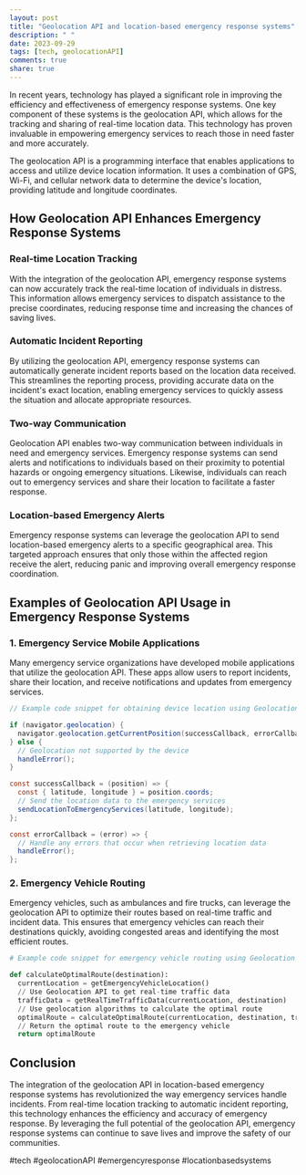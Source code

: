 ```yaml
---
layout: post
title: "Geolocation API and location-based emergency response systems"
description: " "
date: 2023-09-29
tags: [tech, geolocationAPI]
comments: true
share: true
---
```


In recent years, technology has played a significant role in improving the efficiency and effectiveness of emergency response systems. One key component of these systems is the geolocation API, which allows for the tracking and sharing of real-time location data. This technology has proven invaluable in empowering emergency services to reach those in need faster and more accurately.

The geolocation API is a programming interface that enables applications to access and utilize device location information. It uses a combination of GPS, Wi-Fi, and cellular network data to determine the device's location, providing latitude and longitude coordinates.

## How Geolocation API Enhances Emergency Response Systems

### Real-time Location Tracking

With the integration of the geolocation API, emergency response systems can now accurately track the real-time location of individuals in distress. This information allows emergency services to dispatch assistance to the precise coordinates, reducing response time and increasing the chances of saving lives.

### Automatic Incident Reporting

By utilizing the geolocation API, emergency response systems can automatically generate incident reports based on the location data received. This streamlines the reporting process, providing accurate data on the incident's exact location, enabling emergency services to quickly assess the situation and allocate appropriate resources.

### Two-way Communication

Geolocation API enables two-way communication between individuals in need and emergency services. Emergency response systems can send alerts and notifications to individuals based on their proximity to potential hazards or ongoing emergency situations. Likewise, individuals can reach out to emergency services and share their location to facilitate a faster response.

### Location-based Emergency Alerts

Emergency response systems can leverage the geolocation API to send location-based emergency alerts to a specific geographical area. This targeted approach ensures that only those within the affected region receive the alert, reducing panic and improving overall emergency response coordination.

## Examples of Geolocation API Usage in Emergency Response Systems

### 1. Emergency Service Mobile Applications

Many emergency service organizations have developed mobile applications that utilize the geolocation API. These apps allow users to report incidents, share their location, and receive notifications and updates from emergency services.

```java
// Example code snippet for obtaining device location using Geolocation API in a mobile app

if (navigator.geolocation) {
  navigator.geolocation.getCurrentPosition(successCallback, errorCallback);
} else {
  // Geolocation not supported by the device
  handleError();
}

const successCallback = (position) => {
  const { latitude, longitude } = position.coords;
  // Send the location data to the emergency services
  sendLocationToEmergencyServices(latitude, longitude);
};

const errorCallback = (error) => {
  // Handle any errors that occur when retrieving location data
  handleError();
};
```

### 2. Emergency Vehicle Routing

Emergency vehicles, such as ambulances and fire trucks, can leverage the geolocation API to optimize their routes based on real-time traffic and incident data. This ensures that emergency vehicles can reach their destinations quickly, avoiding congested areas and identifying the most efficient routes.

```python
# Example code snippet for emergency vehicle routing using Geolocation API in a backend system

def calculateOptimalRoute(destination):
  currentLocation = getEmergencyVehicleLocation()
  // Use Geolocation API to get real-time traffic data
  trafficData = getRealTimeTrafficData(currentLocation, destination)
  // Use geolocation algorithms to calculate the optimal route
  optimalRoute = calculateOptimalRoute(currentLocation, destination, trafficData)
  // Return the optimal route to the emergency vehicle
  return optimalRoute
```

## Conclusion

The integration of the geolocation API in location-based emergency response systems has revolutionized the way emergency services handle incidents. From real-time location tracking to automatic incident reporting, this technology enhances the efficiency and accuracy of emergency response. By leveraging the full potential of the geolocation API, emergency response systems can continue to save lives and improve the safety of our communities.

#tech #geolocationAPI #emergencyresponse #locationbasedsystems